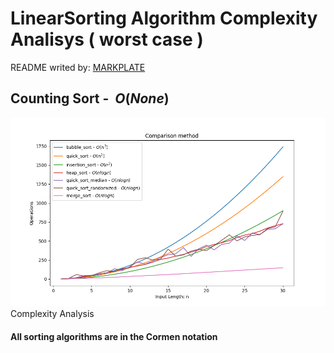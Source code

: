 

**LinearSorting Algorithm Complexity Analisys ( worst case )**
==============================================================

README writed by: [MARKPLATE](https://github.com/cecinuga/markplate)

**Counting Sort - $\ O(None)$**
-------------------------------

![](./source/linearsorting_complexity.png)Complexity Analysis
  

  
#### All sorting algorithms are in the Cormen notation

